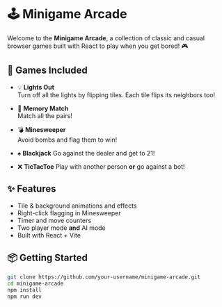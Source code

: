 # 🕹️ Minigame Arcade

Welcome to the **Minigame Arcade**, a collection of classic and casual browser games built with React to play when you get bored! 🎮

## 🧠 Games Included

- 💡 **Lights Out**  
  Turn off all the lights by flipping tiles. Each tile flips its neighbors too!

- 🧠 **Memory Match**  
  Match all the pairs!

- 💣 **Minesweeper**  
  Avoid bombs and flag them to win!

- ♠️ **Blackjack**
  Go against the dealer and get to 21!

- ❌ **TicTacToe**
  Play with another person **or** go against a bot!


## ✨ Features
 
- Tile & background animations and effects  
- Right-click flagging in Minesweeper  
- Timer and move counters  
- Two player mode **and** AI mode
- Built with React + Vite

## 📦 Getting Started

```bash
git clone https://github.com/your-username/minigame-arcade.git
cd minigame-arcade
npm install
npm run dev
